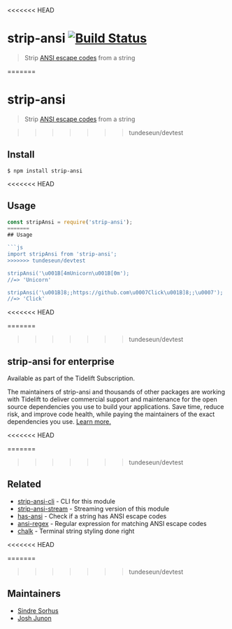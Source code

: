 <<<<<<< HEAD
# strip-ansi [![Build Status](https://travis-ci.org/chalk/strip-ansi.svg?branch=master)](https://travis-ci.org/chalk/strip-ansi)

> Strip [ANSI escape codes](https://en.wikipedia.org/wiki/ANSI_escape_code) from a string


=======
# strip-ansi

> Strip [ANSI escape codes](https://en.wikipedia.org/wiki/ANSI_escape_code) from a string

>>>>>>> tundeseun/devtest
## Install

```
$ npm install strip-ansi
```

<<<<<<< HEAD

## Usage

```js
const stripAnsi = require('strip-ansi');
=======
## Usage

```js
import stripAnsi from 'strip-ansi';
>>>>>>> tundeseun/devtest

stripAnsi('\u001B[4mUnicorn\u001B[0m');
//=> 'Unicorn'

stripAnsi('\u001B]8;;https://github.com\u0007Click\u001B]8;;\u0007');
//=> 'Click'
```

<<<<<<< HEAD

=======
>>>>>>> tundeseun/devtest
## strip-ansi for enterprise

Available as part of the Tidelift Subscription.

The maintainers of strip-ansi and thousands of other packages are working with Tidelift to deliver commercial support and maintenance for the open source dependencies you use to build your applications. Save time, reduce risk, and improve code health, while paying the maintainers of the exact dependencies you use. [Learn more.](https://tidelift.com/subscription/pkg/npm-strip-ansi?utm_source=npm-strip-ansi&utm_medium=referral&utm_campaign=enterprise&utm_term=repo)

<<<<<<< HEAD

=======
>>>>>>> tundeseun/devtest
## Related

- [strip-ansi-cli](https://github.com/chalk/strip-ansi-cli) - CLI for this module
- [strip-ansi-stream](https://github.com/chalk/strip-ansi-stream) - Streaming version of this module
- [has-ansi](https://github.com/chalk/has-ansi) - Check if a string has ANSI escape codes
- [ansi-regex](https://github.com/chalk/ansi-regex) - Regular expression for matching ANSI escape codes
- [chalk](https://github.com/chalk/chalk) - Terminal string styling done right

<<<<<<< HEAD

=======
>>>>>>> tundeseun/devtest
## Maintainers

- [Sindre Sorhus](https://github.com/sindresorhus)
- [Josh Junon](https://github.com/qix-)

